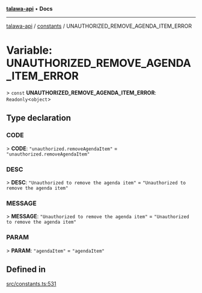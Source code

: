 [**talawa-api**](../../README.md) • **Docs**

***

[talawa-api](../../modules.md) / [constants](../README.md) / UNAUTHORIZED\_REMOVE\_AGENDA\_ITEM\_ERROR

# Variable: UNAUTHORIZED\_REMOVE\_AGENDA\_ITEM\_ERROR

\> `const` **UNAUTHORIZED\_REMOVE\_AGENDA\_ITEM\_ERROR**: `Readonly`\<`object`\>

## Type declaration

### CODE

\> **CODE**: `"unauthorized.removeAgendaItem"` = `"unauthorized.removeAgendaItem"`

### DESC

\> **DESC**: `"Unauthorized to remove the agenda item"` = `"Unauthorized to remove the agenda item"`

### MESSAGE

\> **MESSAGE**: `"Unauthorized to remove the agenda item"` = `"Unauthorized to remove the agenda item"`

### PARAM

\> **PARAM**: `"agendaItem"` = `"agendaItem"`

## Defined in

[src/constants.ts:531](https://github.com/PalisadoesFoundation/talawa-api/blob/f9e8275b1ddff2d3edcec79ee3b37c07998f6cc3/src/constants.ts#L531)
